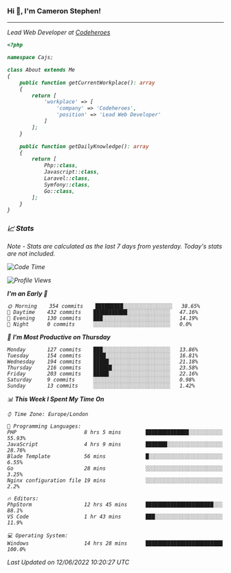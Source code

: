 ### Hi 👋, I'm Cameron Stephen!
<hr>
<p><em>Lead Web Developer at <a href="https://codeheroes.co.uk">Codeheroes</a></p>


```php
<?php

namespace Cajs;

class About extends Me
{
    public function getCurrentWorkplace(): array
    {
        return [
            'workplace' => [
                'company' => 'Codeheroes',
                'position' => 'Lead Web Developer'
            ]
        ];
    }

    public function getDailyKnowledge(): array
    {
        return [
            Php::class,
            Javascript::class,
            Laravel::class,
            Symfony::class,
            Go::class,
        ];
    }
}
```

### 📈 Stats
<p><em>Note - Stats are calculated as the last 7 days from yesterday. Today's stats are not included.</em></p>


<!--START_SECTION:waka-->
![Code Time](http://img.shields.io/badge/Code%20Time-2%2C930%20hrs%2021%20mins-blue)

![Profile Views](http://img.shields.io/badge/Profile%20Views-0-blue)

**I'm an Early 🐤** 

```text
🌞 Morning    354 commits    █████████░░░░░░░░░░░░░░░░   38.65% 
🌆 Daytime    432 commits    ███████████░░░░░░░░░░░░░░   47.16% 
🌃 Evening    130 commits    ███░░░░░░░░░░░░░░░░░░░░░░   14.19% 
🌙 Night      0 commits      ░░░░░░░░░░░░░░░░░░░░░░░░░   0.0%

```
📅 **I'm Most Productive on Thursday** 

```text
Monday       127 commits    ███░░░░░░░░░░░░░░░░░░░░░░   13.86% 
Tuesday      154 commits    ████░░░░░░░░░░░░░░░░░░░░░   16.81% 
Wednesday    194 commits    █████░░░░░░░░░░░░░░░░░░░░   21.18% 
Thursday     216 commits    ██████░░░░░░░░░░░░░░░░░░░   23.58% 
Friday       203 commits    █████░░░░░░░░░░░░░░░░░░░░   22.16% 
Saturday     9 commits      ░░░░░░░░░░░░░░░░░░░░░░░░░   0.98% 
Sunday       13 commits     ░░░░░░░░░░░░░░░░░░░░░░░░░   1.42%

```


📊 **This Week I Spent My Time On** 

```text
⌚︎ Time Zone: Europe/London

💬 Programming Languages: 
PHP                      8 hrs 5 mins        ██████████████░░░░░░░░░░░   55.93% 
JavaScript               4 hrs 9 mins        ███████░░░░░░░░░░░░░░░░░░   28.76% 
Blade Template           56 mins             █░░░░░░░░░░░░░░░░░░░░░░░░   6.55% 
Go                       28 mins             ░░░░░░░░░░░░░░░░░░░░░░░░░   3.25% 
Nginx configuration file 19 mins             ░░░░░░░░░░░░░░░░░░░░░░░░░   2.2%

🔥 Editors: 
PhpStorm                 12 hrs 45 mins      ██████████████████████░░░   88.1% 
VS Code                  1 hr 43 mins        ███░░░░░░░░░░░░░░░░░░░░░░   11.9%

💻 Operating System: 
Windows                  14 hrs 28 mins      █████████████████████████   100.0%

```


 Last Updated on 12/06/2022 10:20:27 UTC
<!--END_SECTION:waka-->
